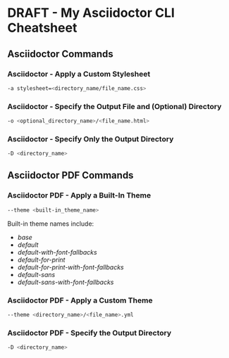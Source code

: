 # DRAFT - My Asciidoctor CLI Cheatsheet

## Asciidoctor Commands

### Asciidoctor - Apply a Custom Stylesheet

```sh
-a stylesheet=<directory_name/file_name.css>
```

### Asciidoctor - Specify the Output File and (Optional) Directory

```sh
-o <optional_directory_name>/<file_name.html>
```

### Asciidoctor - Specify Only the Output Directory

```sh
-D <directory_name>
```

## Asciidoctor PDF Commands

### Asciidoctor PDF - Apply a Built-In Theme

```sh
--theme <built-in_theme_name>
```

Built-in theme names include:

* *base*
* *default*
* *default-with-font-fallbacks*
* *default-for-print*
* *default-for-print-with-font-fallbacks*
* *default-sans*
* *default-sans-with-font-fallbacks*

### Asciidoctor PDF - Apply a Custom Theme

```sh
--theme <directory_name>/<file_name>.yml
```

### Asciidoctor PDF - Specify the Output Directory

```sh
-D <directory_name>
```


